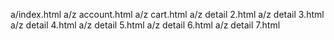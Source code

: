 a/index.html
a/z account.html
a/z cart.html
a/z detail 2.html
a/z detail 3.html
a/z detail 4.html
a/z detail 5.html
a/z detail 6.html
a/z detail 7.html

 
 
